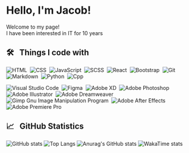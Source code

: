  # Hello, I'm Jacob!
 
<p>Welcome to my page! </br> I have been interested in IT for 10 years</p>

 
## 🛠 &nbsp; Things I code with
![HTML](https://img.shields.io/badge/-HTML-05122A?style=flat&logo=HTML5)&nbsp;
![CSS](https://img.shields.io/badge/-CSS-05122A?style=flat&logo=CSS3&logoColor=1572B6)&nbsp;
![JavaScript](https://img.shields.io/badge/-JavaScript-05122A?style=flat&logo=javascript)&nbsp;
![SCSS](https://img.shields.io/badge/-SCSS-05122A?style=flat&logo=SASS)&nbsp;
![React](https://img.shields.io/badge/-React-05122A?style=flat&logo=react)&nbsp;
![Bootstrap](https://img.shields.io/badge/-Bootstrap-05122A?style=flat-square&logo=bootstrap)&nbsp;
![Git](https://img.shields.io/badge/-Git-05122A?style=flat&logo=git)&nbsp;
![Markdown](https://img.shields.io/badge/-Markdown-05122A?style=flat&logo=markdown)&nbsp;
![Python](https://img.shields.io/badge/-Python-05122A?style=flat&logo=python)&nbsp;
![Cpp](https://img.shields.io/badge/-C++-05122A?style=flat&logo=c%2B%2B&)&nbsp;

![Visual Studio Code](https://img.shields.io/badge/-Visual%20Studio%20Code-05122A?style=flat&logo=visual-studio-code&logoColor=007ACC)&nbsp;
![Figma](https://img.shields.io/badge/-Figma-05122A?style=flat&logo=Figma)&nbsp;
![Adobe XD](https://img.shields.io/badge/Adobe%20XD-05122A?style=flat&logo=Adobe%20XD)&nbsp;
![Adobe Photoshop](https://img.shields.io/badge/Adobe%20Photoshop-05122A?style=flat&logo=adobephotoshop)&nbsp;
![Adobe Illustrator](https://img.shields.io/badge/Adobe%20Illustrator-05122A?style=flat&logo=adobeillustrator)&nbsp;
![Adobe Dreamweaver](https://img.shields.io/badge/Adobe%20Dreamweaver-05122A?style=flat&logo=Adobe%20Dreamweaver)&nbsp;
![Gimp Gnu Image Manipulation Program](https://img.shields.io/badge/Gimp-05122A?style=flat&logo=gimp)&nbsp;
![Adobe After Effects](https://img.shields.io/badge/Adobe%20After%20Effects-05122A?style=flat&logo=Adobe%20After%20Effects)&nbsp;
![Adobe Premiere Pro](https://img.shields.io/badge/Adobe%20Premiere%20Pro-05122A?style=flat&logo=Adobe%20Premiere%20Pro)&nbsp;
 

## 📈 &nbsp; GitHub Statistics
![GitHub stats](https://github-readme-stats.vercel.app/api?username=JakubFaltyn&show_icons=true&hide=stars,prs&count_private=true&theme=radical)
![Top Langs](https://github-readme-stats.vercel.app/api/top-langs/?username=JakubFaltyn&layout=compact&theme=radical)
![Anurag's GitHub stats](https://github-readme-stats.vercel.app/api?username=JakubFaltyn&count_private=true)
![WakaTime stats](https://github-readme-stats.vercel.app/api/wakatime?username=JakubFaltyn&v=2)
